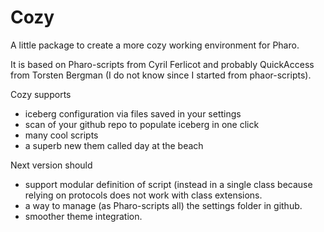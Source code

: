 # Cozy
A little package to create a more cozy working environment for Pharo.

It is based on Pharo-scripts from Cyril Ferlicot and probably QuickAccess from Torsten Bergman (I do not know since
I started from phaor-scripts). 

Cozy supports
- iceberg configuration via files saved in your settings
- scan of your github repo to populate iceberg in one click
- many cool scripts
- a superb new them called day at the beach

Next version should 
- support modular definition of script (instead in a single class because relying on protocols does not work with
class extensions.
- a way to manage (as Pharo-scripts all) the settings folder in github.
- smoother theme integration. 
